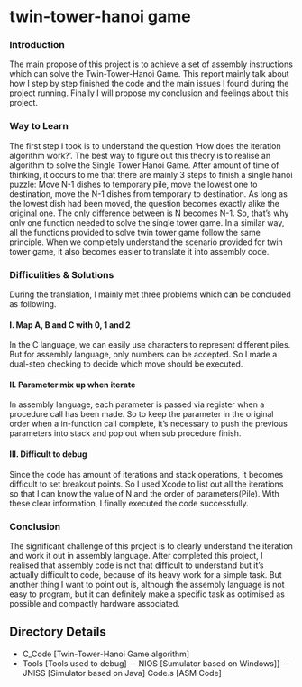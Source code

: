 # twin-tower-hanoi game

### Introduction

The main propose of this project is to achieve a set of assembly instructions which can solve the Twin-Tower-Hanoi Game. This report mainly talk about how I step by step finished the code and the main issues I found during the project running. Finally I will propose my conclusion and feelings about this project.

### Way to Learn

The first step I took is to understand the question ‘How does the iteration algorithm work?’. The best way to figure out this theory is to realise an algorithm to solve the Single Tower Hanoi Game.
After amount of time of thinking, it occurs to me that there are mainly 3 steps to finish a single hanoi puzzle: Move N-1 dishes to temporary pile, move the lowest one to destination, move the N-1 dishes from temporary to destination. As long as the lowest dish had been moved, the question becomes exactly alike the original one. The only difference between is N becomes N-1. So, that’s why only one function needed to solve the single tower game.
In a similar way, all the functions provided to solve twin tower game follow the same principle. When we completely understand the scenario provided for twin tower game, it also becomes easier to translate it into assembly code.

### Difficulities & Solutions

During the translation, I mainly met three problems which can be concluded as following.

#### I. Map A, B and C with 0, 1 and 2

In the C language, we can easily use characters to represent different piles. But for assembly language, only numbers can be accepted. So I made a dual-step checking to decide which move should be executed.

#### II. Parameter mix up when iterate

In assembly language, each parameter is passed via register when a procedure call has been made. So to keep the parameter in the original order when a in-function call complete, it’s necessary to push the previous parameters into stack and pop out when sub procedure finish.

#### III. Difficult to debug

Since the code has amount of iterations and stack operations, it becomes difficult to set breakout points. So I used Xcode to list out all the iterations so that I can know the value of N and the order of parameters(Pile). With these clear information, I finally executed the code successfully.

### Conclusion

The significant challenge of this project is to clearly understand the iteration and work it out in assembly language. After completed this project, I realised that assembly code is not that difficult to understand but it’s actually difficult to code, because of its heavy work for a simple task. But another thing I want to point out is, although the assembly language is not easy to program, but it can definitely make a specific task as optimised as possible and compactly hardware associated.

## Directory Details

- C_Code   [Twin-Tower-Hanoi Game algorithm]
- Tools    [Tools used to debug]
 -- NIOS   [Sumulator based on Windows]]
 -- JNISS  [Simulator based on Java]
Code.s     [ASM Code]
